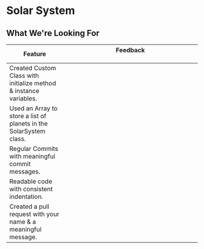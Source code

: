 # Solar System
## What We're Looking For

|  Feature 	|  Feedback 	&nbsp;&nbsp;&nbsp;&nbsp;&nbsp;&nbsp;&nbsp;&nbsp;&nbsp;&nbsp;&nbsp;&nbsp;&nbsp;&nbsp;&nbsp;&nbsp;&nbsp;&nbsp;&nbsp;&nbsp;&nbsp;&nbsp;&nbsp;&nbsp;&nbsp;&nbsp;&nbsp;&nbsp;&nbsp;&nbsp;&nbsp;&nbsp;&nbsp;&nbsp;&nbsp;&nbsp;&nbsp;&nbsp;&nbsp;&nbsp;&nbsp;&nbsp;&nbsp;&nbsp;&nbsp;&nbsp;&nbsp;&nbsp;&nbsp;&nbsp;&nbsp;&nbsp;&nbsp;&nbsp;&nbsp;&nbsp;&nbsp;&nbsp;&nbsp;&nbsp;&nbsp;&nbsp;&nbsp;&nbsp;&nbsp;&nbsp;&nbsp;&nbsp;&nbsp;&nbsp;&nbsp;&nbsp;&nbsp;&nbsp;&nbsp;&nbsp;&nbsp;|
|---	|---	|
|   Created Custom Class with initialize method & instance variables.	|   	|
|  Used an Array to store a list of planets in the SolarSystem class. 	|   	|
|  Regular Commits with meaningful commit messages. 	|   	|
|  Readable code with consistent indentation. 	|   	|
|  Created a pull request with your name & a meaningful message. 	|   	|
